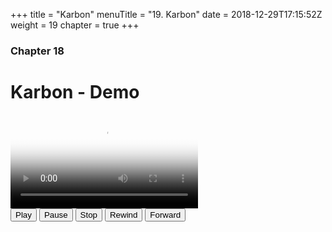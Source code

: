 +++
title = "Karbon"
menuTitle = "19. Karbon"
date = 2018-12-29T17:15:52Z
weight = 19
chapter = true
+++
### Chapter 18

# Karbon - Demo


<style>
.container {
  max-width: 800px;
  margin: 0 auto;
}
.plyr {
  border-radius: 4px;
  margin-bottom: 15px;
}
</style>
<script src="/js/control.js">
</script>

<div class="container">
  <video controls crossorigin playsinline poster="karbon-poster.jpg" id="player">
    <source src="Karbon.mp4" type="video/mp4">
  </video>
  <div class="actions">
    <button type="button" class="btn js-play">Play</button>
    <button type="button" class="btn js-pause">Pause</button>
    <button type="button" class="btn js-stop">Stop</button>
    <button type="button" class="btn js-rewind">Rewind</button>
    <button type="button" class="btn js-forward">Forward</button>
  </div>
</div>

<!-- <video id="x" poster="" width="850"  controls>
  <source src="Karbon.mp4" type="video/mp4">
</video> -->
